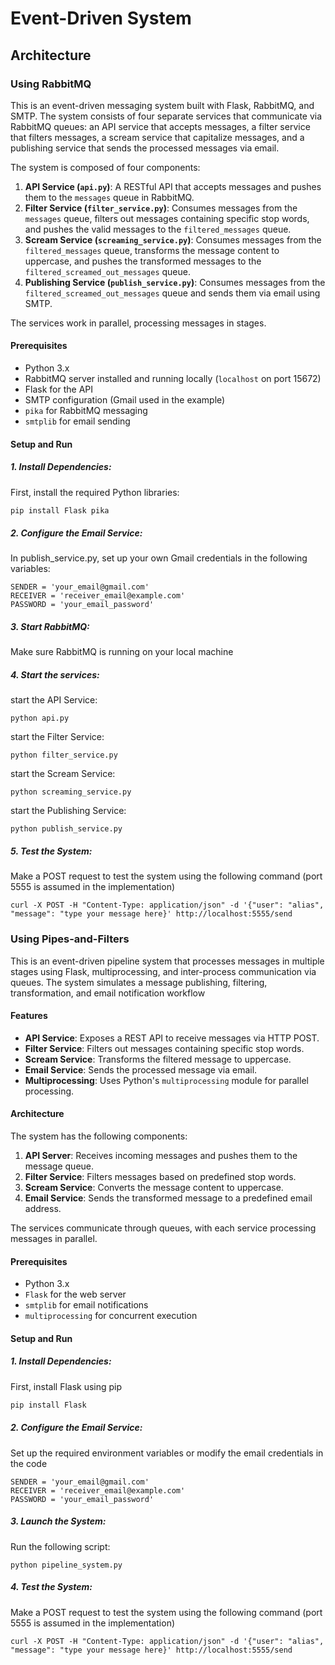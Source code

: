 # Event-Driven System

## Architecture

### Using RabbitMQ
This is an event-driven messaging system built with Flask, RabbitMQ, and SMTP. The system consists of four separate services that communicate via RabbitMQ queues: an API service that accepts messages, a filter service that filters messages, a scream service that capitalize messages, and a publishing service that sends the processed messages via email.


The system is composed of four components:
1. **API Service (`api.py`)**: A RESTful API that accepts messages and pushes them to the `messages` queue in RabbitMQ.
2. **Filter Service (`filter_service.py`)**: Consumes messages from the `messages` queue, filters out messages containing specific stop words, and pushes the valid messages to the `filtered_messages` queue.
3. **Scream Service (`screaming_service.py`)**: Consumes messages from the `filtered_messages` queue, transforms the message content to uppercase, and pushes the transformed messages to the `filtered_screamed_out_messages` queue.
4. **Publishing Service (`publish_service.py`)**: Consumes messages from the `filtered_screamed_out_messages` queue and sends them via email using SMTP.

The services work in parallel, processing messages in stages.

#### Prerequisites
- Python 3.x
- RabbitMQ server installed and running locally (`localhost` on port 15672)
- Flask for the API
- SMTP configuration (Gmail used in the example)
- `pika` for RabbitMQ messaging
- `smtplib` for email sending

#### Setup and Run

##### 1. Install Dependencies:

First, install the required Python libraries:

```bash
pip install Flask pika
```
##### 2. Configure the Email Service:

In publish_service.py, set up your own Gmail credentials in the following variables:
```
SENDER = 'your_email@gmail.com'
RECEIVER = 'receiver_email@example.com'
PASSWORD = 'your_email_password'
```

##### 3. Start RabbitMQ:

Make sure RabbitMQ is running on your local machine

##### 4. Start the services:

start the API Service:
```
python api.py
```

start the Filter Service:
```
python filter_service.py
```

start the Scream Service:
```
python screaming_service.py
```

start the Publishing Service:
```
python publish_service.py
```

##### 5. Test the System:

Make a POST request to test the system using the following command (port 5555 is assumed in the implementation)
```
curl -X POST -H "Content-Type: application/json" -d '{"user": "alias", "message": "type your message here}' http://localhost:5555/send
```


### Using Pipes-and-Filters

This is an event-driven pipeline system that processes messages in multiple stages using Flask, multiprocessing, and inter-process communication via queues. The system simulates a message publishing, filtering, transformation, and email notification workflow

#### Features
- **API Service**: Exposes a REST API to receive messages via HTTP POST.
- **Filter Service**: Filters out messages containing specific stop words.
- **Scream Service**: Transforms the filtered message to uppercase.
- **Email Service**: Sends the processed message via email.
- **Multiprocessing**: Uses Python's `multiprocessing` module for parallel processing.
  
#### Architecture

The system has the following components:
1. **API Server**: Receives incoming messages and pushes them to the message queue.
2. **Filter Service**: Filters messages based on predefined stop words.
3. **Scream Service**: Converts the message content to uppercase.
4. **Email Service**: Sends the transformed message to a predefined email address.

The services communicate through queues, with each service processing messages in parallel.

#### Prerequisites
- Python 3.x
- `Flask` for the web server
- `smtplib` for email notifications
- `multiprocessing` for concurrent execution

#### Setup and Run

##### 1. Install Dependencies:

First, install Flask using pip

```bash
pip install Flask 
```

##### 2. Configure the Email Service:

Set up the required environment variables or modify the email credentials in the code 
```
SENDER = 'your_email@gmail.com'
RECEIVER = 'receiver_email@example.com'
PASSWORD = 'your_email_password'
```

##### 3. Launch the System:

Run the following script:
```
python pipeline_system.py
```

##### 4. Test the System:

Make a POST request to test the system using the following command (port 5555 is assumed in the implementation)
```
curl -X POST -H "Content-Type: application/json" -d '{"user": "alias", "message": "type your message here}' http://localhost:5555/send
```








